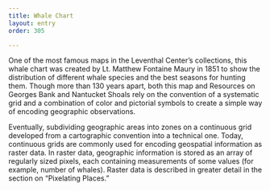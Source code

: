 ```yaml
---
title: Whale Chart
layout: entry
order: 305

---
```


One of the most famous maps in the Leventhal Center’s collections, this whale chart was created by Lt. Matthew Fontaine Maury in 1851 to show the distribution of different whale species and the best seasons for hunting them. Though more than 130 years apart, both this map and Resources on Georges Bank and Nantucket Shoals rely on the convention of a systematic grid and a combination of color and pictorial symbols to create a simple way of encoding geographic observations.

Eventually, subdividing geographic areas into zones on a continuous grid developed from a cartographic convention into a technical one. Today, continuous grids are commonly used for encoding geospatial information as raster data. In raster data, geographic information is stored as an array of regularly sized pixels, each containing measurements of some values (for example, number of whales). Raster data is described in greater detail in the section on “Pixelating Places.”